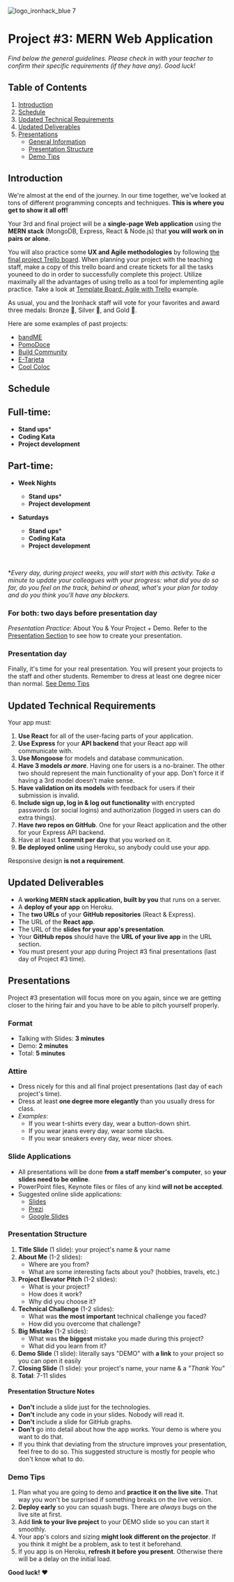 ![logo_ironhack_blue 7](https://user-images.githubusercontent.com/23629340/40541063-a07a0a8a-601a-11e8-91b5-2f13e4e6b441.png)

# Project #3: MERN Web Application

*Find below the general guidelines. Please check in with your teacher to confirm their specific requirements (if they have any). Good luck!*

## Table of Contents

1. [Introduction](#introduction)
2. [Schedule](#schedule)
3. [Updated Technical Requirements](#updated-technical-requirements)
4. [Updated Deliverables](#updated-deliverables)
5. [Presentations](#presentations)
   - [General Information](#presentations)
   - [Presentation Structure](#presentation-structure)
   - [Demo Tips](#demo-tips)

## Introduction

We're almost at the end of the journey. In our time together, we've looked at tons of different programming concepts and techniques. **This is where you get to show it all off!**

Your 3rd and final project will be a **single-page Web application** using the **MERN stack** (MongoDB, Express, React & Node.js) that **you will work on in pairs or alone**.

You will also practice some **UX and Agile methodologies** by following [the final project Trello board](https://trello.com/b/vnXgh1Y8/trello-template-final-project). When planning your project with the teaching staff, make a copy of this trello board and create tickets for all the tasks youneed to do in order to successfully complete this project. Utilize maximally all the advantages of using trello as a tool for implementing agile practice. Take a look at [Template Board: Agile with Trello](https://trello.com/b/6otslC4i/template-board-agile-with-trello) example.

As usual, you and the Ironhack staff will vote for your favorites and award three medals: Bronze 🥉, Silver 🥈, and Gold 🥇.

<!-- **Medalists get to present in the Hackshow**, our public event for showcasing students. -->

Here are some examples of past projects:

- [bandME](https://bandme-pro.herokuapp.com/)
- [PomoDoce](https://pomodoce.herokuapp.com/)
- [Build Community](https://buildcommunity.herokuapp.com/)
- [E-Tarjeta](http://etarjeta.matthewkeil.com/)
- [Cool Coloc](https://cool-coloc.herokuapp.com/)

Schedule
--------
## Full-time:
- **Stand ups***
- **Coding Kata**
- **Project development**

## Part-time:
- **Week Nights**
    - **Stand ups***
    - **Project development**

- **Saturdays**
    - **Stand ups***
    - **Coding Kata**
    - **Project development**
<br>

**Every day, during project weeks, you will start with this activity. Take a minute to update your colleagues with your progress: what did you do so far, do you feel on the track, behind or ahead, what's your plan for today and do you think you'll have any blockers.*


### For both: two days before presentation day ###

_Presentation Practice_: About You & Your Project + Demo. Refer to the [Presentation Section](#presentations) to see how to create your presentation. <br>
   
   
### Presentation day ###
Finally, it's time for your real presentation. You will present your projects to the staff and other students. Remember to dress at least one degree nicer than normal. 
[See Demo Tips](#demo-tips)

<!-- ### Monday - April 15th
- Concept Test
- Database Schema Planning -->

<!-- ### Wednesday - April 17th
- Building Reference App - part I
### Monday - April 22th
- Stand ups
- _Lesson_: Deploying Your React App
### Wednesday - April 24th
- Stand ups
### Saturday - April 27th
- Stand ups
- Kata
### Monday - April 29th
- Stand ups
### Wednesday - May 1st
- Stand ups
### Saturday - May 4th
- Stand ups
- Kata
### Monday - May 6th
- Stand ups
- Presentation practice
### Wednesday - May 8th
- Stand ups
- Presentation practice
### Saturday - May 11th
- Final Project Presentations
- Graduation 🚀🚀🚀 -->


## Updated Technical Requirements

Your app must:

1. **Use React** for all of the user-facing parts of your application.
2. **Use Express** for your **API backend** that your React app will communicate with.
3. **Use Mongoose** for models and database communication.
4. **Have 3 models _or more_**.
   Having one for users is a no-brainer.
   The other two should represent the main functionality of your app.
   Don't force it if having a 3rd model doesn't make sense.
5. **Have validation on its models** with feedback for users if their submission is invalid.
6. **Include sign up, log in & log out functionality** with encrypted passwords (or social logins) and authorization (logged in users can do extra things).
7. **Have _two_ repos on GitHub**. One for your React application and the other for your Express API backend.
8. Have at least **1 commit per day** that you worked on it.
9. **Be deployed online** using Heroku, so anybody could use your app.

Responsive design **is not a requirement**. <br>

## Updated Deliverables

- A **working MERN stack application, built by you** that runs on a server.
- A **deploy of your app** on Heroku.
- The **two URLs** of your **GitHub repositories** (React & Express).
- The URL of the **React app**.
- The URL of the **slides for your app's presentation**.
- Your **GitHub repos** should have the **URL of your live app** in the URL section.
- You must present your app during Project #3 final presentations (last day of Project #3 time).

<!-- Wireframes **are not a deliverable**. <br>
User stories **are not a deliverable**. -->

## Presentations

Project #3 presentation will focus more on you again, since we are getting closer to the hiring fair and you have to be able to pitch yourself properly.

### Format

- Talking with Slides: **3 minutes**
- Demo: **2 minutes**
- Total: **5 minutes**

### Attire

- Dress nicely for this and all final project presentations (last day of each project's time).
- Dress at least **one degree more elegantly** than you usually dress for class.
- _Examples_:
  - If you wear t-shirts every day, wear a button-down shirt.
  - If you wear jeans every day, wear some slacks.
  - If you wear sneakers every day, wear nicer shoes.

### Slide Applications

- All presentations will be done **from a staff member's computer**, so **your slides need to be online**.
- PowerPoint files, Keynote files or files of any kind **will not be accepted**.
- Suggested online slide applications:
  - [Slides](https://slides.com/)
  - [Prezi](https://prezi.com/)
  - [Google Slides](https://www.google.com/slides/about/)

### Presentation Structure

1. **Title Slide** (1 slide): your project's name & your name
2. **About Me** (1-2 slides):
   - Where are you from?
   - What are some interesting facts about you? (hobbies, travels, etc.)
3. **Project Elevator Pitch** (1-2 slides):
   - What is your project?
   - How does it work?
   - Why did you choose it?
4. **Technical Challenge** (1-2 slides):
   - What was **the most important** technical challenge you faced?
   - How did you overcome that challenge?
5. **Big Mistake** (1-2 slides):
   - What was **the biggest** mistake you made during this project?
   - What did you learn from it?
6. **Demo Slide** (1 slide): literally says "DEMO"
   with **a link** to your project so you can open it easily
7. **Closing Slide** (1 slide): your project's name, your name & a _"Thank You"_
8. **Total**: 7-11 slides

#### Presentation Structure Notes

- **Don't** include a slide just for the technologies.
- **Don't** include any code in your slides. Nobody will read it.
- **Don't** include a slide for GitHub graphs.
- **Don't** go into detail about how the app works. Your demo is where you want to do that.
- If you think that deviating from the structure improves your presentation, feel free to do so. This suggested structure is mostly for people who don't know what to do.

### Demo Tips

1. Plan what you are going to demo and **practice it on the live site**. That way you won't be surprised if something breaks on the live version.
2. **Deploy early** so you can squash bugs. There are _always_ bugs on the live site at first.
3. Add **link to your live project** to your DEMO slide so you can start it smoothly.
4. Your app's colors and sizing **might look different on the projector**. If you think it might be a problem, ask to test it beforehand.
5. If you app is on Heroku, **refresh it before you present**. Otherwise there will be a delay on the initial load.

**Good luck!** :heart: 

